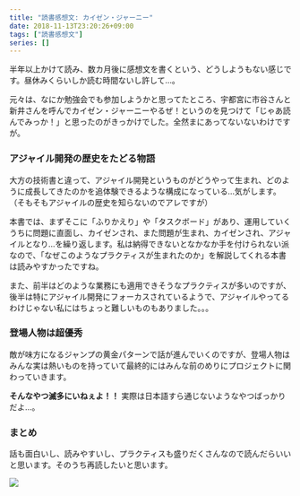 ```yaml
---
title: "読書感想文: カイゼン・ジャーニー"
date: 2018-11-13T23:20:26+09:00
tags: ["読書感想文"]
series: []
---
```


半年以上かけて読み、数カ月後に感想文を書くという、どうしようもない感じです。昼休みくらいしか読む時間ないし許して…。

<!--more-->

元々は、なにか勉強会でも参加しようかと思ってたところ、宇都宮に市谷さんと新井さんを呼んでカイゼン・ジャーニーやるぜ！というのを見つけて「じゃあ読んでみっか！」と思ったのがきっかけでした。全然まにあってないないわけですが。

### アジャイル開発の歴史をたどる物語

大方の技術書と違って、アジャイル開発というものがどうやって生まれ、どのように成長してきたのかを追体験できるような構成になっている…気がします。（そもそもアジャイルの歴史を知らないのでアレですが）

本書では、まずそこに「ふりかえり」や「タスクボード」があり、運用していくうちに問題に直面し、カイゼンされ、また問題が生まれ、カイゼンされ、アジャイルとなり…を繰り返します。私は納得できないとなかなか手を付けられない派なので、「なぜこのようなプラクティスが生まれたのか」を解説してくれる本書は読みやすかったですね。

また、前半はどのような業務にも適用できそうなプラクティスが多いのですが、後半は特にアジャイル開発にフォーカスされているようで、アジャイルやってるわけじゃない私にはちょっと難しいものもありました。。。

### 登場人物は超優秀

敵が味方になるジャンプの黄金パターンで話が進んでいくのですが、登場人物はみんな実は熱いものを持っていて最終的にはみんな前のめりにプロジェクトに関わっていきます。

**そんなやつ滅多にいねぇよ！！** 実際は日本語すら通じないようなやつばっかりだよ…。

### まとめ

話も面白いし、読みやすいし、プラクティスも盛りだくさんなので読んだらいいと思います。そのうち再読したいと思います。

<a target="_blank"  href="https://www.amazon.co.jp/gp/product/4798153346/ref=as_li_tl?ie=UTF8&camp=247&creative=1211&creativeASIN=4798153346&linkCode=as2&tag=taikiix-22&linkId=38b5be80a48ddabcfb13868379771b9c"><img border="0" src="//ws-fe.amazon-adsystem.com/widgets/q?_encoding=UTF8&MarketPlace=JP&ASIN=4798153346&ServiceVersion=20070822&ID=AsinImage&WS=1&Format=_SL250_&tag=taikiix-22" ></a><img src="//ir-jp.amazon-adsystem.com/e/ir?t=taikiix-22&l=am2&o=9&a=4798153346" width="1" height="1" border="0" alt="" style="border:none !important; margin:0px !important;" />